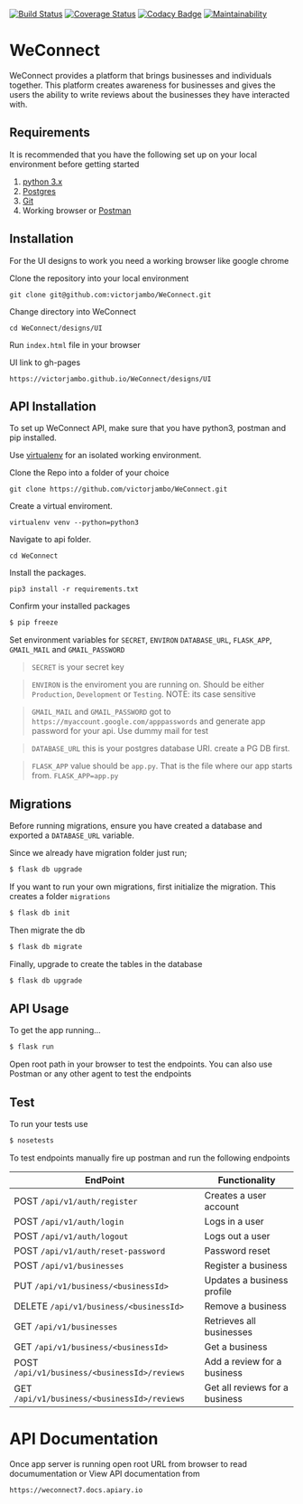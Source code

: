[![Build Status](https://travis-ci.org/victorjambo/WeConnect.svg?branch=ft-api-endpoints)](https://travis-ci.org/victorjambo/WeConnect)
[![Coverage Status](https://coveralls.io/repos/github/victorjambo/WeConnect/badge.svg?branch=ft-api-endpoints)](https://coveralls.io/github/victorjambo/WeConnect?branch=ft-api-endpoints)
[![Codacy Badge](https://api.codacy.com/project/badge/Grade/dfd1f513767a4227aa2202c14a7f4c59)](https://www.codacy.com/app/victorjambo/WeConnect?utm_source=github.com&amp;utm_medium=referral&amp;utm_content=victorjambo/WeConnect&amp;utm_campaign=Badge_Grade)
[![Maintainability](https://api.codeclimate.com/v1/badges/4020562f1eb41bcf63f9/maintainability)](https://codeclimate.com/github/victorjambo/WeConnect/maintainability)

# WeConnect

WeConnect provides a platform that brings businesses and individuals together. This platform creates awareness for businesses and gives the users the ability to write reviews about the businesses they have interacted with. 

## Requirements
It is recommended that you have the following set up on your local environment before getting started

1. [python 3.x](https://www.python.org/downloads/)
2. [Postgres](http://www.postgresql.org)
3. [Git](https://git-scm.com)
4. Working browser or [Postman](https://chrome.google.com/webstore/detail/postman/fhbjgbiflinjbdggehcddcbncdddomop?utm_source=chrome-app-launcher-info-dialog)

## Installation
For the UI designs to work you need a working browser like google chrome

Clone the repository into your local environment

```
git clone git@github.com:victorjambo/WeConnect.git
```

Change directory into WeConnect

```
cd WeConnect/designs/UI
```

Run `index.html` file in your browser

UI link to gh-pages
```
https://victorjambo.github.io/WeConnect/designs/UI
```


## API Installation
To set up WeConnect API, make sure that you have python3, postman and pip installed.

Use [virtualenv](http://www.pythonforbeginners.com/basics/how-to-use-python-virtualenv) for an isolated working environment.

Clone the Repo into a folder of your choice
```
git clone https://github.com/victorjambo/WeConnect.git
```

Create a virtual enviroment.
```
virtualenv venv --python=python3
```

Navigate to api folder.
```
cd WeConnect
```

Install the packages.
```
pip3 install -r requirements.txt
```

Confirm your installed packages
```bash
$ pip freeze
```
Set environment variables for `SECRET`, `ENVIRON` `DATABASE_URL`, `FLASK_APP`, `GMAIL_MAIL` and `GMAIL_PASSWORD`
> `SECRET` is your secret key

> `ENVIRON` is the enviroment you are running on. Should be either `Production`, `Development` or `Testing`. NOTE: its case sensitive

> `GMAIL_MAIL` and `GMAIL_PASSWORD` got to `https://myaccount.google.com/apppasswords` and generate app password for your api. Use dummy mail for test

> `DATABASE_URL` this is your postgres database URI. create a PG DB first.

> `FLASK_APP` value should be `app.py`. That is the file where our app starts from. `FLASK_APP=app.py`

## Migrations

Before running migrations, ensure you have created a database and exported a `DATABASE_URL` variable.

Since we already have migration folder just run;
```bash
$ flask db upgrade
```

If you want to run your own migrations, first initialize the migration. This creates a folder `migrations`
```bash
$ flask db init
```

Then migrate the db
```bash
$ flask db migrate
```

Finally, upgrade to create the tables in the database
```bash
$ flask db upgrade
```


## API Usage

To get the app running...

```bash
$ flask run
```

Open root path in your browser to test the endpoints. 
You can also use Postman or any other agent to test the endpoints

## Test

To run your tests use

```bash
$ nosetests
```

To test endpoints manually fire up postman and run the following endpoints

**EndPoint** | **Functionality**
--- | ---
POST `/api/v1/auth/register` | Creates a user account 
POST `/api/v1/auth/login` | Logs in a user
POST `/api/v1/auth/logout` | Logs out a user
POST `/api/v1/auth/reset-password` | Password reset
POST  `/api/v1/businesses` | Register a business
PUT `/api/v1/business/<businessId>` | Updates a business profile
DELETE `/api/v1/business/<businessId>` | Remove a business
GET  `/api/v1/businesses` | Retrieves all businesses
GET  `/api/v1/business/<businessId>` | Get a business 
POST  `/api/v1/business/<businessId>/reviews` | Add a review for a business
GET  `/api/v1/business/<businessId>/reviews` | Get all reviews for a business


# API Documentation
Once app server is running open root URL from browser to read documumentation or View API documentation from
```
https://weconnect7.docs.apiary.io
```